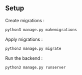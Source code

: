 ## Setup

Create migrations :

```bash
python3 manage.py makemigrations
```

Apply migrations :

```bash
python3 manage.py migrate
```

Run the backend :

```bash
python3 manage.py runserver
```
